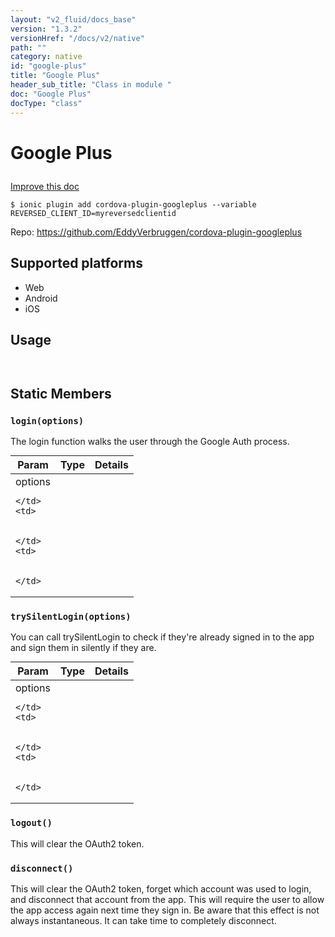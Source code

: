 ```yaml
---
layout: "v2_fluid/docs_base"
version: "1.3.2"
versionHref: "/docs/v2/native"
path: ""
category: native
id: "google-plus"
title: "Google Plus"
header_sub_title: "Class in module "
doc: "Google Plus"
docType: "class"
---
```









<h1 class="api-title">

  
  Google Plus
  

  

  

</h1>

<a class="improve-v2-docs" href="http://github.com/driftyco/ionic-native/edit/master/-native/src/plugins/google-plus.ts#L0">
  Improve this doc
</a>





<!-- decorators -->


<pre><code>$ ionic plugin add cordova-plugin-googleplus --variable REVERSED_CLIENT_ID=myreversedclientid</code></pre>
<p>Repo:
  <a href="https://github.com/EddyVerbruggen/cordova-plugin-googleplus">
    https://github.com/EddyVerbruggen/cordova-plugin-googleplus
  </a>
</p>

<!-- description -->



<!-- @platforms tag -->
<h2>Supported platforms</h2>

<ul>
  <li>Web</li>
  
  <li>Android</li>
  
  <li>iOS</li>
  </ul>

<!-- @platforms tag end -->


<!-- @usage tag -->

<h2>Usage</h2>

<pre><code>
</code></pre>




<!-- @property tags -->
<h2>Static Members</h2>
<div id="login"></div>
<h3><code>login(options)</code>
  
</h3>

The login function walks the user through the Google Auth process.


<table class="table param-table" style="margin:0;">
  <thead>
  <tr>
    <th>Param</th>
    <th>Type</th>
    <th>Details</th>
  </tr>
  </thead>
  <tbody>
  
  <tr>
    <td>
      options
      
      
    </td>
    <td>
      

    </td>
    <td>
      
      
    </td>
  </tr>
  
  </tbody>
</table>







<div id="trySilentLogin"></div>
<h3><code>trySilentLogin(options)</code>
  
</h3>

You can call trySilentLogin to check if they're already signed in to the app and sign them in silently if they are.


<table class="table param-table" style="margin:0;">
  <thead>
  <tr>
    <th>Param</th>
    <th>Type</th>
    <th>Details</th>
  </tr>
  </thead>
  <tbody>
  
  <tr>
    <td>
      options
      
      
    </td>
    <td>
      

    </td>
    <td>
      
      
    </td>
  </tr>
  
  </tbody>
</table>







<div id="logout"></div>
<h3><code>logout()</code>
  
</h3>

This will clear the OAuth2 token.










<div id="disconnect"></div>
<h3><code>disconnect()</code>
  
</h3>

This will clear the OAuth2 token, forget which account was used to login, and disconnect that account from the app. This will require the user to allow the app access again next time they sign in. Be aware that this effect is not always instantaneous. It can take time to completely disconnect.











<!-- methods on the class -->

<!-- related link --><!-- end content block -->


<!-- end body block -->

